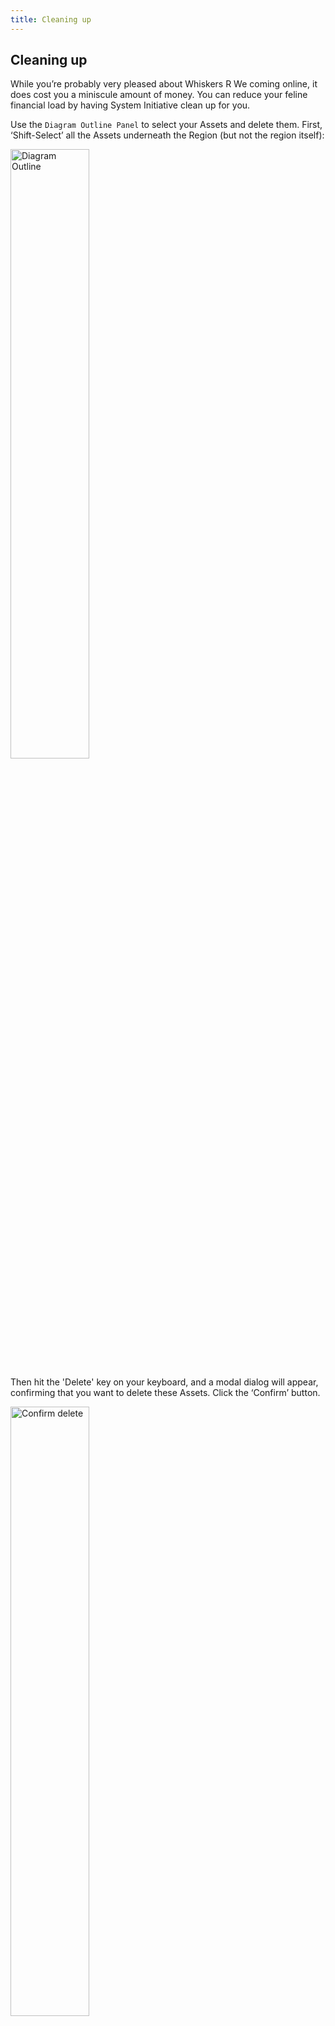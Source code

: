 ```yaml
---
title: Cleaning up
---
```


## Cleaning up

While you’re probably very pleased about Whiskers R We coming online, it does cost you a miniscule amount of money. You can reduce your feline financial load by having System Initiative clean up for you.

Use the `Diagram Outline Panel` to select your Assets and delete them. First, ‘Shift-Select’ all the Assets underneath the Region (but not the region itself):

<img src="/tutorial-img/04-cleanup/diagram_outline.png" alt="Diagram Outline" width="50%" height="50%"/> 

Then hit the 'Delete' key on your keyboard, and a modal dialog
will appear, confirming that you want to delete these Assets. Click the ‘Confirm’ button.

<img src="/tutorial-img/04-cleanup/confirm_delete.png" alt="Confirm delete" width="50%" height="50%"/> 

Because this action represents a new change to the read-only `head` version of your Model, a new Change Set is created. The progress bar will update, marking your Assets for deletion. 

The Assets will not disappear from the Workspace - instead, they will be marked with a red X, and any connections they have to undeleted items will be turned into dashed red lines, so you can change your mind and see what has been removed from this Change Set. Your Workspace will look like this:

![Partial Delete](/tutorial-img/04-cleanup/partial_delete.png)

If you want to restore an Asset you might have accidentally deleted, select the deleted Asset, go to the `Selected Assets Panel` and click `Restore Component`. 

<img src="/tutorial-img/04-cleanup/restore_option.png" alt="Restore option" width="50%" height="50%"/> 

For now, finish cleaning up your Workspace. Select the `Region` Frame, and hit the 'Delete' Key (or right click on the Frame and select `Delete Frame "us-east-2"`) and press the ‘Confirm’ button.

![Right click to delete](/tutorial-img/04-cleanup/right_click_to_delete.png)

Then ‘Shift-Select’ both the Docker Image and the Butane configuration and delete them both. You should now have a Workspace filled with deleted Assets. 

Just like before, if you expand the `Changes Panel` you'll see the full list of proposed changes that your Model will make once you hit the `Apply Changes` button. Where System Initiative is proposing to take actions in your System to make the Model true (in this case, to destroy Resources in AWS) it will notify you, and allow you to toggle those changes on and off from the `Diagram Outline Panel` or the `Changes Panel`. 

While System Initiative always suggests fixes in an order that allows them to be applied in bulk, it never forces you to commit to any actions that would impact Resources directly. You always have full control over the timing and the order of actions. It’s never all-or-nothing.

![Final Deletes](/tutorial-img/04-cleanup/final_deletes.png)

Now you can hit the `Apply Changes` button at the top right of the screen, applying this (currently empty) Model, and making it true by destroying the Resources you created earlier. Hit Apply Changes again to confirm the changes.

You’ll see the same wipe and confetti (yay!) and redirect to the read-only `head` version of your Model. The progress bar will update. 

Note: deleting the Security Group will occasionally fail, as the EC2 Instance that is using it has not fully terminated yet. If this happens, just apply the recommendation again. Once it is deleted, you will be back to an empty Workspace:

![Empty Workspace](/tutorial-img/04-cleanup/empty_workspace.png)

### Congratulations!

Congratulations! You have successfully deployed a containerized web application to AWS EC2 with System Initiative - and cleaned up after yourself. :) You learned how:

* All work in System Initiative happens in a Workspaces, which are like instances of System Initiative
* System Initiative ‘models’ the infrastructure and applications you want to see in your Workspace and then tracks the ‘Resources’ that map to them
* You can have multiple versions of the Model at once via Change Sets
* You can construct your Model visually by choosing Assets. 
* Assets have Attributes which map closely to the domain they model
* Assets have Relationships with each other
* System Initiative infers the configuration of your Assets through the Asset's attributes *and* via the Asset’s relationships
* Changing a single attribute will update all related Assets
* Qualifications on your Assets provide real-time feedback on the viability of your Model’s configuration
* Merging a Change Set makes the Model in the Workspace the current ‘head’ Model
* The Model compares to the real-world state of the Resources via Confirmations
* Confirmations make recommendations about what changes you should make, to make the outside world reflect what you have modeled
* You can apply those Proposed Changes all at once, and System Initiative will determine the correct order. 
* System Initiative tracks the created Resource information alongside the attributes of your Model, so you can see them side-by-side
* You can analyze your existing Resources, including refreshing the Resource information in real-time
* When you delete Assets in the Model, System Initiative marks the Asset for deletion but does nothing to the real-world Resource until you decide to `Apply Changes`
* You can delete the Resources all at once or in any order (or time) you choose

We truly appreciate you taking the time to test drive System Initiative. Your next step is to complete a brief survey about your experience while it’s still fresh in your mind. Then return to this tutorial and learn how to customize System Initiative for your specific needs.  